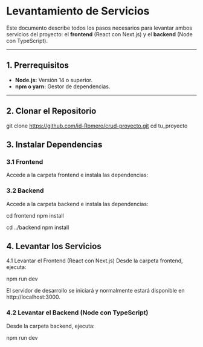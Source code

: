 # Levantamiento de Servicios

Este documento describe todos los pasos necesarios para levantar ambos servicios del proyecto: el **frontend** (React con Next.js) y el **backend** (Node con TypeScript).

---

## 1. Prerrequisitos

- **Node.js:** Versión 14 o superior.
- **npm o yarn:** Gestor de dependencias.

---

## 2. Clonar el Repositorio

git clone https://github.com/id-Romero/crud-proyecto.git
cd tu_proyecto

## 3. Instalar Dependencias

### 3.1 Frontend
Accede a la carpeta frontend e instala las dependencias:

### 3.2 Backend
Accede a la carpeta backend e instala las dependencias:

cd frontend
npm install

cd ../backend
npm install

## 4. Levantar los Servicios
4.1 Levantar el Frontend (React con Next.js)
Desde la carpeta frontend, ejecuta:

npm run dev

El servidor de desarrollo se iniciará y normalmente estará disponible en http://localhost:3000.

### 4.2 Levantar el Backend (Node con TypeScript)
Desde la carpeta backend, ejecuta:

npm run dev

